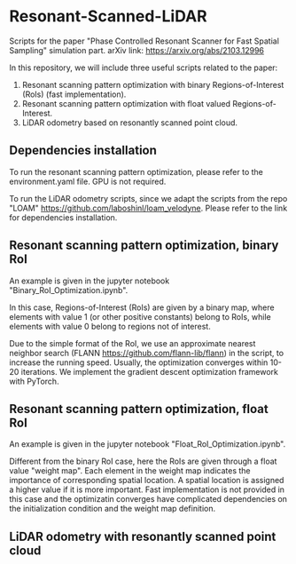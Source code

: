 # Resonant-Scanned-LiDAR
Scripts for the paper "Phase Controlled Resonant Scanner for Fast Spatial Sampling" simulation part.
arXiv link: https://arxiv.org/abs/2103.12996

In this repository, we will include three useful scripts related to the paper:
1. Resonant scanning pattern optimization with binary Regions-of-Interest (RoIs) (fast implementation).
2. Resonant scanning pattern optimization with float valued Regions-of-Interest.
3. LiDAR odometry based on resonantly scanned point cloud.

## Dependencies installation
To run the resonant scanning pattern optimization, please refer to the environment.yaml file. GPU is not required.

To run the LiDAR odometry scripts, since we adapt the scripts from the repo "LOAM" https://github.com/laboshinl/loam_velodyne. Please refer to the link for dependencies installation.

## Resonant scanning pattern optimization, binary RoI
An example is given in the jupyter notebook "Binary_RoI_Optimization.ipynb".

In this case, Regions-of-Interest (RoIs) are given by a binary map, where elements with value 1 (or other positive constants) belong to RoIs, while elements with value 0 belong to regions not of interest.

Due to the simple format of the RoI, we use an approximate nearest neighbor search (FLANN https://github.com/flann-lib/flann) in the script, to increase the running speed. Usually, the optimization converges within 10-20 iterations. We implement the gradient descent optimization framework with PyTorch.

## Resonant scanning pattern optimization, float RoI
An example is given in the jupyter notebook "Float_RoI_Optimization.ipynb".

Different from the binary RoI case, here the RoIs are given through a float value "weight map". Each element in the weight map indicates the importance of corresponding spatial location. A spatial location is assigned a higher value if it is more important.
Fast implementation is not provided in this case and the optimizatin converges have complicated dependencies on the initialization condition and the weight map definition.

## LiDAR odometry with resonantly scanned point cloud



